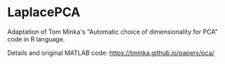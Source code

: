 # LaplacePCA

Adaptation of Tom Minka's "Automatic choice of dimensionality for PCA" code in R language.

Details and original MATLAB code: https://tminka.github.io/papers/pca/
